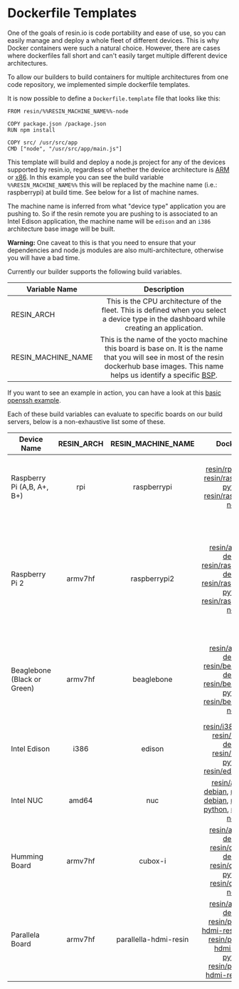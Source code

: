 # Dockerfile Templates

One of the goals of resin.io is code portability and ease of use, so you can
easily manage and deploy a whole fleet of different devices. This is why Docker containers
were such a natural choice. However, there are cases where dockerfiles fall short
and can't easily target multiple different device architectures.

To allow our builders to build containers for multiple architectures from one code repository,
we implemented simple dockerfile templates.

It is now possible to define a `Dockerfile.template` file that looks like this:
```
FROM resin/%%RESIN_MACHINE_NAME%%-node

COPY package.json /package.json
RUN npm install

COPY src/ /usr/src/app
CMD ["node", "/usr/src/app/main.js"]
```
This template will build and deploy a node.js project for any of the devices supported by resin.io, regardless of whether the device architecture is [ARM][ARM-link] or [x86][x86-link].
In this example you can see the build variable `%%RESIN_MACHINE_NAME%%` this will be replaced by the machine name (i.e.: raspberrypi) at build time. See below for a list of machine names.

 The machine name is inferred from what "device type" application you are pushing to. So if the resin remote you are pushing to is associated to an Intel Edison application, the machine name will be `edison` and an `i386` architecture base image will be built.

__Warning:__ One caveat to this is that you need to ensure that your dependencies and node.js modules are also multi-architecture, otherwise you will have a bad time.

Currently our builder supports the following build variables.

| Variable Name        | Description          |
| ------------- |:-------------:|
| RESIN_ARCH    | This is the CPU architecture of the fleet. This is defined when you select a device type in the dashboard while creating an application.|
| RESIN_MACHINE_NAME    | This is the name of the yocto machine this board is base on. It is the name that you will see in most of the resin dockerhub base images.  This name helps us identify a specific [BSP](https://en.wikipedia.org/wiki/Board_support_package). |   

If you want to see an example in action, you can have a look at this [basic openssh example](https://github.com/shaunmulligan/resin-openssh).

Each of these build variables can evaluate to specific boards on our build servers, below is a non-exhaustive list some of these.

| Device Name | RESIN_ARCH | RESIN_MACHINE_NAME | Dockerhub | Notes |
|---|:---:|:---:|:---:|:---:|
|Raspberry Pi (A,B, A+, B+)| rpi | raspberrypi | [resin/rpi-rasbian](https://hub.docker.com/r/resin/rpi-raspbian/),  [resin/raspberrypi-python](https://hub.docker.com/r/resin/raspberrypi-python/), [resin/raspberrypi-node](https://hub.docker.com/r/resin/raspberrypi-node/) | There is **NO** `RESIN_ARCH` = armv6. For legacy reasons this is called `rpi` instead.|
|Raspberry Pi 2|armv7hf|raspberrypi2|[resin/armv7hf-debian](https://hub.docker.com/r/resin/armv7hf-debian/), [resin/raspberrypi2-debian](https://hub.docker.com/r/resin/raspberrypi2-debian/),  [resin/raspberrypi2-python](https://hub.docker.com/r/resin/raspberrypi2-python/), [resin/raspberrypi2-node](https://hub.docker.com/r/resin/raspberrypi2-node/)|It is also possible to push `rpi` architecture containers to the raspberry pi 2, so all the images from the entry above will also work on fleets of this type.|
|Beaglebone (Black or Green)|armv7hf|beaglebone|[resin/armv7hf-debian](https://hub.docker.com/r/resin/armv7hf-debian/), [resin/beaglebone-debian](https://hub.docker.com/r/resin/beaglebone-debian/), [resin/beaglebone-python](https://hub.docker.com/r/resin/beaglebone-python/), [resin/beaglebone-node](https://hub.docker.com/r/resin/beaglebone-node/)|The pure armv7hf-debian images don't have board specific firmware added into them. |
|Intel Edison|i386|edison|[resin/i386-debian](https://hub.docker.com/r/resin/i386-debian/), [resin/edison-debian](https://hub.docker.com/r/resin/edison-debian/), [resin/edison-python](https://hub.docker.com/r/resin/edison-python/), [resin/edison-node](https://hub.docker.com/r/resin/edison-node/)| All the `resin/edison-*` images have the [libmraa](https://github.com/intel-iot-devkit/mraa) installed.|
|Intel NUC|amd64|nuc|[resin/amd64-debian](https://hub.docker.com/r/resin/amd64-debian/), [resin/nuc-debian](https://hub.docker.com/r/resin/nuc-debian/), [resin/nuc-python](https://hub.docker.com/r/resin/nuc-python/), [resin/nuc-node](https://hub.docker.com/r/resin/nuc-node/)||
|Humming Board|armv7hf|cubox-i|[resin/armv7hf-debian](https://hub.docker.com/r/resin/armv7hf-debian/), [resin/cubox-i-debian](https://hub.docker.com/r/resin/cubox-i-debian/), [resin/cubox-i-python](https://hub.docker.com/r/resin/cubox-i-python/), [resin/cubox-i-node](https://hub.docker.com/r/resin/cubox-i-node/)||
|Parallela Board|armv7hf|parallella-hdmi-resin|[resin/armv7hf-debian](https://hub.docker.com/r/resin/armv7hf-debian/), [resin/parallella-hdmi-resin-debian](https://hub.docker.com/r/resin/parallella-hdmi-resin-debian/), [resin/parallella-hdmi-resin-python](https://hub.docker.com/r/resin/parallella-hdmi-resin-python/), [resin/parallella-hdmi-resin-node](https://hub.docker.com/r/resin/parallella-hdmi-resin-node/)|| |

<!-- |Odroid C1|armv7hf|odroid-c1||Will also work with C1+ boards|
|VIA VAB-820|armv7hf|vab820-quad|||
|Nitrogen 6X|armv7hf|nitrogen6x|||
|Odroid XU4/XU3|armv7hf|odroid-ux3|[resin/armv7hf-debian](https://hub.docker.com/r/resin/armv7hf-debian/), [resin/odroid-ux3-debian](https://hub.docker.com/r/resin/odroid-ux3-debian/), [resin/odroid-ux3-python](https://hub.docker.com/r/resin/odroid-ux3-python/), [resin/odroid-ux3-node](https://hub.docker.com/r/resin/odroid-ux3-node/)|**Important!**, the machine name is non-intuitive in this case.| -->


[x86-link]:https://en.wikipedia.org/wiki/X86
[ARM-link]:https://en.wikipedia.org/wiki/ARM_architecture
